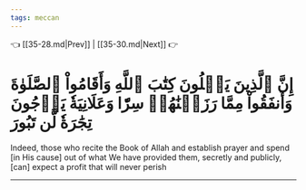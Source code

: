 ```yaml
---
tags: meccan
---
```


👈 [[35-28.md|Prev]] | [[35-30.md|Next]] 👉

# إِنَّ ٱلَّذِينَ يَتۡلُونَ كِتَٰبَ ٱللَّهِ وَأَقَامُواْ ٱلصَّلَوٰةَ وَأَنفَقُواْ مِمَّا رَزَقۡنَٰهُمۡ سِرّٗا وَعَلَانِيَةٗ يَرۡجُونَ تِجَٰرَةٗ لَّن تَبُورَ

Indeed, those who recite the Book of Allah and establish prayer and spend [in His cause] out of what We have provided them, secretly and publicly, [can] expect a profit that will never perish

---

